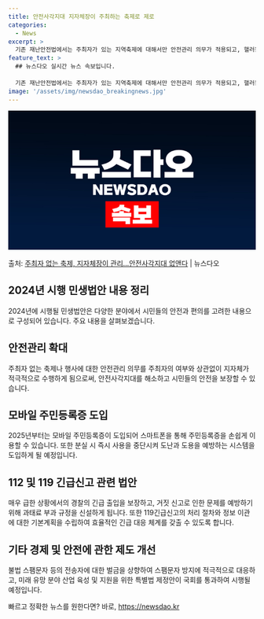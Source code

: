 ```yaml
---
title: 안전사각지대 지자체장이 주최하는 축제로 제로
categories:
  - News
excerpt: >
  기존 재난안전법에서는 주최자가 있는 지역축제에 대해서만 안전관리 의무가 적용되고, 핼러윈이나 성탄절과 같은 …
feature_text: >
  ## 뉴스다오 실시간 뉴스 속보입니다.

  기존 재난안전법에서는 주최자가 있는 지역축제에 대해서만 안전관리 의무가 적용되고, 핼러윈이나 성탄절과 같은 …
image: '/assets/img/newsdao_breakingnews.jpg'
---
```


![뉴스다오 속보](/assets/img/newsdao_breakingnews.jpg)

<p>출처: <a href="https://newsdao.kr/2936" rel="dofollow">주최자 없는 축제, 지자체장이 관리…안전사각지대 없앤다</a> | 뉴스다오</p>

<h2 data-ke-size="size26">2024년 시행 민생법안 내용 정리</h2>
<p data-ke-size="size16">2024년에 시행될 민생법안은 다양한 분야에서 시민들의 안전과 편의를 고려한 내용으로 구성되어 있습니다. 주요 내용을 살펴보겠습니다.</p>

<h2 data-ke-size="size24">안전관리 확대</h2>
<p data-ke-size="size16">주최자 없는 축제나 행사에 대한 안전관리 의무를 주최자의 여부와 상관없이 지자체가 적극적으로 수행하게 됨으로써, 안전사각지대를 해소하고 시민들의 안전을 보장할 수 있습니다.</p>

<h2 data-ke-size="size24">모바일 주민등록증 도입</h2>
<p data-ke-size="size16">2025년부터는 모바일 주민등록증이 도입되어 스마트폰을 통해 주민등록증을 손쉽게 이용할 수 있습니다. 또한 분실 시 즉시 사용을 중단시켜 도난과 도용을 예방하는 시스템을 도입하게 될 예정입니다.</p>

<h2 data-ke-size="size24">112 및 119 긴급신고 관련 법안</h2>
<p data-ke-size="size16">매우 급한 상황에서의 경찰의 긴급 출입을 보장하고, 거짓 신고로 인한 문제를 예방하기 위해 과태료 부과 규정을 신설하게 됩니다. 또한 119긴급신고의 처리 절차와 정보 이관에 대한 기본계획을 수립하여 효율적인 긴급 대응 체계를 갖출 수 있도록 합니다.</p>

<h2 data-ke-size="size24">기타 경제 및 안전에 관한 제도 개선</h2>
<p data-ke-size="size16">불법 스팸문자 등의 전송자에 대한 벌금을 상향하여 스팸문자 방지에 적극적으로 대응하고, 미래 유망 분야 산업 육성 및 지원을 위한 특별법 제정안이 국회를 통과하여 시행될 예정입니다.</p>
 

빠르고 정확한 뉴스를 원한다면? 바로, <a href="https://newsdao.kr" rel="dofollow">https://newsdao.kr</a>


    
